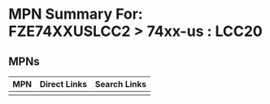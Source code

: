 



# MPN Summary For: FZE74XXUSLCC2 > 74xx-us : LCC20

## MPNs
  

|MPN|Direct Links|Search Links|
| :--- | :--- | :--- |
||||
